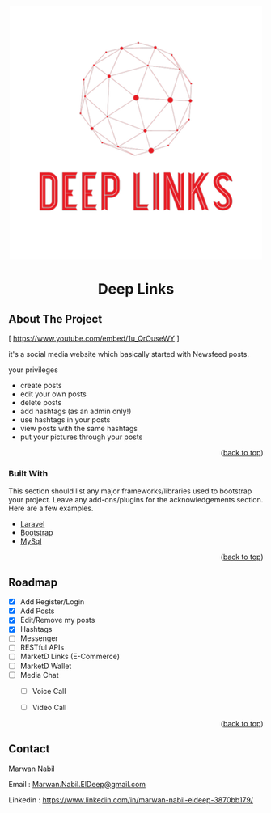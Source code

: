 <!-- PROJECT LOGO -->
<br />
<div align="center">
  <a href="https://github.com/othneildrew/Best-README-Template">
    <img src="https://raw.githubusercontent.com/MarwanNabil/DeepLinks/master/images/logos/DeepLinksLogo.png" alt="Logo" width="500" height="auto">
  </a>
    <h1>Deep Links</h1>
</div>




<!-- ABOUT THE PROJECT -->
## About The Project

[ https://www.youtube.com/embed/1u_QrOuseWY ]

it's a social media website which basically started with Newsfeed posts.

your privileges
* create posts
* edit your own posts
* delete posts
* add hashtags (as an admin only!)
* use hashtags in your posts
* view posts with the same hashtags
* put your pictures through your posts

<p align="right">(<a href="#top">back to top</a>)</p>



### Built With

This section should list any major frameworks/libraries used to bootstrap your project. Leave any add-ons/plugins for the acknowledgements section. Here are a few examples.

* [Laravel](https://laravel.com)
* [Bootstrap](https://getbootstrap.com)
* [MySql](https://dev.mysql.com/)

<p align="right">(<a href="#top">back to top</a>)</p>


<!-- ROADMAP -->
## Roadmap

- [x] Add Register/Login
- [x] Add Posts
- [x] Edit/Remove my posts
- [X] Hashtags
- [ ] Messenger
- [ ] RESTful APIs
- [ ] MarketD Links (E-Commerce)
- [ ] MarketD Wallet
- [ ] Media Chat
    - [ ] Voice Call
    - [ ] Video Call


<p align="right">(<a href="#top">back to top</a>)</p>

<!-- CONTACT -->
## Contact

Marwan Nabil

Email : Marwan.Nabil.ElDeep@gmail.com

Linkedin : https://www.linkedin.com/in/marwan-nabil-eldeep-3870bb179/

